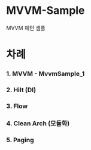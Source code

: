 # MVVM-Sample
MVVM 패턴 샘플

# 차례
### 1. MVVM - MvvmSample_1
### 2. Hilt (DI)
### 3. Flow 
### 4. Clean Arch (모듈화)
### 5. Paging
